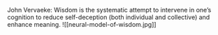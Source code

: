 John Vervaeke: Wisdom is the systematic attempt to intervene in one’s cognition to reduce self-deception (both individual and collective) and enhance meaning.
![[neural-model-of-wisdom.jpg]]
